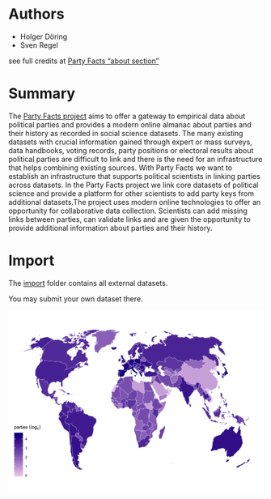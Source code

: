 # Authors

* Holger Döring
* Sven Regel

see full credits at [Party Facts “about section”](https://partyfacts.herokuapp.com/documentation/about/)

# Summary

The [Party Facts project](https://partyfacts.herokuapp.com/) aims to offer a gateway to empirical data about political parties and provides a modern online almanac about parties and their history as recorded in social science datasets. The many existing datasets with crucial information gained through expert or mass surveys, data handbooks, voting records, party positions or electoral results about political parties are difficult to link and there is the need for an infrastructure that helps combining existing sources. With Party Facts we want to establish an infrastructure that supports political scientists in linking parties across datasets. In the Party Facts project we link core datasets of political science and provide a platform for other scientists to add party keys from additional datasets.The project uses modern online technologies to offer an opportunity for collaborative data collection. Scientists can add missing links between parties, can validate links and are given the opportunity to provide additional information about parties and their history.

# Import

The [import](import) folder contains all external datasets.

You may submit your own dataset there.

![Party Facts world map](worldmap.png)
